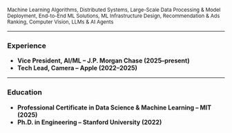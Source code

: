 <sub>Machine Learning Algorithms, Distributed Systems, Large-Scale Data Processing & Model Deployment, End-to-End ML Solutions, ML Infrastructure Design, Recommendation & Ads Ranking, Computer Vision, LLMs & AI Agents</sub>

---
### Experience
- **Vice President, AI/ML – J.P. Morgan Chase (2025–present)**
- **Tech Lead, Camera – Apple (2022–2025)**
---
### Education
- **Professional Certificate in Data Science & Machine Learning – MIT (2025)**
- **Ph.D. in Engineering – Stanford University (2022)**
